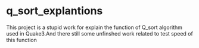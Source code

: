 # q_sort_explantions
This project is a stupid work for explain the function of Q_sort algorithm used in Quake3.And there still some unfinshed work related to test speed of this function
